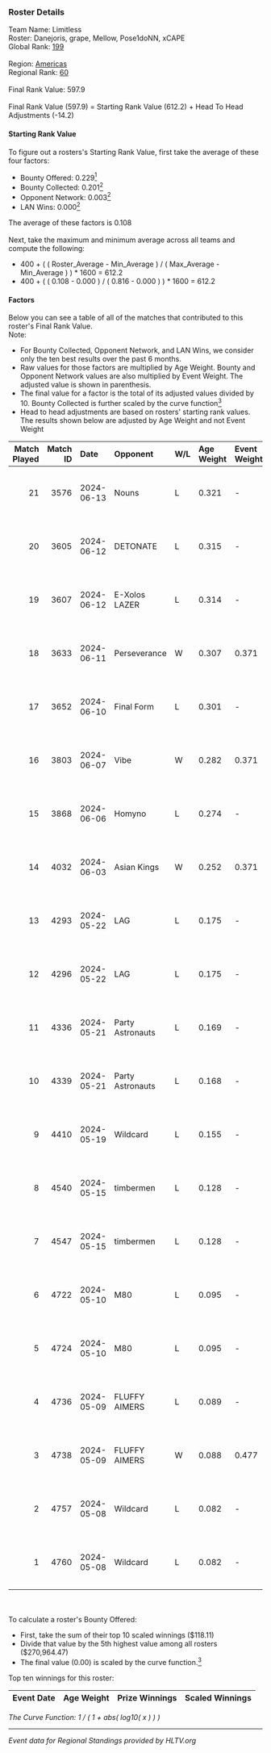 ### Roster Details<br />
Team Name: Limitless<br />
Roster: Danejoris, grape, Mellow, Pose1doNN, xCAPE<br />
Global Rank: [199](../../standings_global_2024_10_23.md)<br />
<br />
Region: [Americas]( ../../standings_americas_2024_10_23.md)<br />
Regional Rank: [60]( ../../standings_americas_2024_10_23.md)<br />
<br />
Final Rank Value:  597.9<br />
<br />
Final Rank Value (597.9) = Starting Rank Value (612.2) + Head To Head Adjustments (-14.2)<br />

#### Starting Rank Value<br />
To figure out a rosters's Starting Rank Value, first take the average of these four factors:<br />
- Bounty Offered: 0.229[<sup>1</sup>](#table2)
- Bounty Collected: 0.201[<sup>2</sup>](#table1)
- Opponent Network: 0.003[<sup>2</sup>](#table1)
- LAN Wins: 0.000[<sup>2</sup>](#table1)

The average of these factors is 0.108<br />
<br />
Next, take the maximum and minimum average across all teams and compute the following:<br />
- 400 + ( ( Roster_Average - Min_Average ) / ( Max_Average - Min_Average ) ) * 1600 = 612.2
- 400 + ( ( 0.108 - 0.000 ) / ( 0.816 - 0.000 ) ) * 1600 = 612.2


#### Factors<br />
Below you can see a table of all of the matches that contributed to this roster's Final Rank Value.<br />
Note:<br />

- For Bounty Collected, Opponent Network, and LAN Wins, we consider only the ten best results over the past 6 months.
- Raw values for those factors are multiplied by Age Weight. Bounty and Opponent Network values are also multiplied by Event Weight. The adjusted value is shown in parenthesis.
- The final value for a factor is the total of its adjusted values divided by 10. Bounty Collected is further scaled by the curve function[<sup>3</sup>](#curveFunction)
- Head to head adjustments are based on rosters' starting rank values. The results shown below are adjusted by Age Weight and not Event Weight
<span id="table1"></span><br />


| Match Played | Match ID | Date       | Opponent         | W/L | Age Weight | Event Weight | Bounty Collected | Opponent Network | LAN Wins  | H2H Adj. | Roster                                      |
| -: | -: | :- | :- | :- | :- | :- | :- | :- | :- | -: | :- |
|           21 |     3576 | 2024-06-13 | Nouns            | L   | 0.321      | -            | -                | -                | -         |    -0.52 | Danejoris, grape, Mellow, Pose1doNN, xCAPE  |
|           20 |     3605 | 2024-06-12 | DETONATE         | L   | 0.315      | -            | -                | -                | -         |    -6.25 | Danejoris, DooM, grape, Pose1doNN, xCAPE    |
|           19 |     3607 | 2024-06-12 | E-Xolos LAZER    | L   | 0.314      | -            | -                | -                | -         |    -2.36 | Coastal, Danejoris, grape, Pose1doNN, xCAPE |
|           18 |     3633 | 2024-06-11 | Perseverance     | W   | 0.307      | 0.371        | 0.000 (0.000)    | 0.019 (0.002)    | 0 (0.000) |     3.46 | Danejoris, grape, Mellow, Pose1doNN, xCAPE  |
|           17 |     3652 | 2024-06-10 | Final Form       | L   | 0.301      | -            | -                | -                | -         |    -3.88 | Danejoris, grape, Mellow, Pose1doNN, xCAPE  |
|           16 |     3803 | 2024-06-07 | Vibe             | W   | 0.282      | 0.371        | 0.000 (0.000)    | 0.022 (0.002)    | 0 (0.000) |     3.24 | Danejoris, grape, Mellow, Pose1doNN, xCAPE  |
|           15 |     3868 | 2024-06-06 | Homyno           | L   | 0.274      | -            | -                | -                | -         |    -3.63 | Danejoris, grape, Mellow, Pose1doNN, xCAPE  |
|           14 |     4032 | 2024-06-03 | Asian Kings      | W   | 0.252      | 0.371        | 0.000 (0.000)    | 0.000 (0.000)    | 0 (0.000) |     1.90 | Danejoris, grape, Mellow, Pose1doNN, xCAPE  |
|           13 |     4293 | 2024-05-22 | LAG              | L   | 0.175      | -            | -                | -                | -         |    -2.50 | Danejoris, DooM, grape, Mellow, Pose1doNN   |
|           12 |     4296 | 2024-05-22 | LAG              | L   | 0.175      | -            | -                | -                | -         |    -2.53 | Danejoris, DooM, grape, Mellow, Pose1doNN   |
|           11 |     4336 | 2024-05-21 | Party Astronauts | L   | 0.169      | -            | -                | -                | -         |    -0.79 | Danejoris, DooM, grape, Mellow, Pose1doNN   |
|           10 |     4339 | 2024-05-21 | Party Astronauts | L   | 0.168      | -            | -                | -                | -         |    -0.79 | Danejoris, DooM, grape, Mellow, Pose1doNN   |
|            9 |     4410 | 2024-05-19 | Wildcard         | L   | 0.155      | -            | -                | -                | -         |    -0.24 | CAJUN, Danejoris, Mellow, Pose1doNN, xCAPE  |
|            8 |     4540 | 2024-05-15 | timbermen        | L   | 0.128      | -            | -                | -                | -         |    -0.30 | Danejoris, DooM, grape, Mellow, Pose1doNN   |
|            7 |     4547 | 2024-05-15 | timbermen        | L   | 0.128      | -            | -                | -                | -         |    -0.30 | Danejoris, DooM, grape, Mellow, Pose1doNN   |
|            6 |     4722 | 2024-05-10 | M80              | L   | 0.095      | -            | -                | -                | -         |    -0.04 | Danejoris, DooM, grape, Mellow, Pose1doNN   |
|            5 |     4724 | 2024-05-10 | M80              | L   | 0.095      | -            | -                | -                | -         |    -0.04 | Danejoris, DooM, grape, Mellow, Pose1doNN   |
|            4 |     4736 | 2024-05-09 | FLUFFY AIMERS    | L   | 0.089      | -            | -                | -                | -         |    -0.61 | Danejoris, DooM, grape, Mellow, Pose1doNN   |
|            3 |     4738 | 2024-05-09 | FLUFFY AIMERS    | W   | 0.088      | 0.477        | 0.025 (0.001)    | 0.531 (0.022)    | 0 (0.000) |     2.19 | Danejoris, DooM, grape, Mellow, Pose1doNN   |
|            2 |     4757 | 2024-05-08 | Wildcard         | L   | 0.082      | -            | -                | -                | -         |    -0.12 | Danejoris, DooM, grape, Mellow, Pose1doNN   |
|            1 |     4760 | 2024-05-08 | Wildcard         | L   | 0.082      | -            | -                | -                | -         |    -0.12 | Danejoris, DooM, grape, Mellow, Pose1doNN   |

<br />
<span id="table2"></span><br />
To calculate a roster's Bounty Offered:<br />

- First, take the sum of their top 10 scaled winnings ($118.11)
- Divide that value by the 5th highest value among all rosters ($270,964.47)
- The final value (0.00) is scaled by the curve function.[<sup>3</sup>](#curveFunction)

Top ten winnings for this roster:<br />

| Event Date | Age Weight | Prize Winnings | Scaled Winnings |
| :- | -: | :- | :- |


<span id="curveFunction"></span>_The Curve Function: 1 / ( 1 + abs( log10( x ) ) )_<br />

---
_Event data for Regional Standings provided by HLTV.org_<br />
